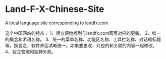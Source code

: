# Land-F-X-Chinese-Site
A local language site corresponding to landfx.com

这个中国网站的特点：
1、很方便地找到与landfx.com网页对应的更新。
2、统一的概念和术语名称。
3、统一的菜单名称、功能区名称、工具栏名称、对话框标题等。换言之，软件界面清晰统一。如果要更改，对应的和关联的内容一起修改。
4、独立管理和独特外观。
